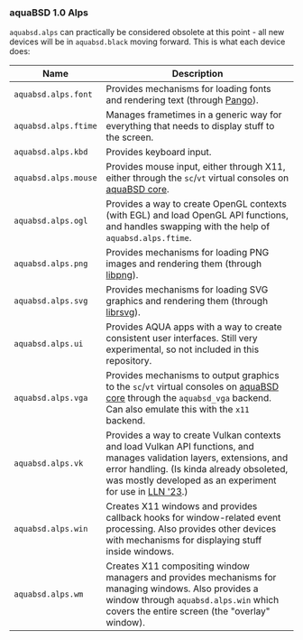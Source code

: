 ### aquaBSD 1.0 Alps

`aquabsd.alps` can practically be considered obsolete at this point - all new devices will be in `aquabsd.black` moving forward.
This is what each device does:

|Name|Description|
|-|-|
|`aquabsd.alps.font`|Provides mechanisms for loading fonts and rendering text (through [Pango](https://pango.gnome.org/)).|
|`aquabsd.alps.ftime`|Manages frametimes in a generic way for everything that needs to display stuff to the screen.|
|`aquabsd.alps.kbd`|Provides keyboard input.|
|`aquabsd.alps.mouse`|Provides mouse input, either through X11, either through the `sc`/`vt` virtual consoles on [aquaBSD core](https://github.com/inobulles/aquabsd-core).|
|`aquabsd.alps.ogl`|Provides a way to create OpenGL contexts (with EGL) and load OpenGL API functions, and handles swapping with the help of `aquabsd.alps.ftime`.|
|`aquabsd.alps.png`|Provides mechanisms for loading PNG images and rendering them (through [libpng](http://www.libpng.org/pub/png/libpng.html)).|
|`aquabsd.alps.svg`|Provides mechanisms for loading SVG graphics and rendering them (through [librsvg](https://gitlab.gnome.org/GNOME/librsvg)).|
|`aquabsd.alps.ui`|Provides AQUA apps with a way to create consistent user interfaces. Still very experimental, so not included in this repository.|
|`aquabsd.alps.vga`|Provides mechanisms to output graphics to the `sc`/`vt` virtual consoles on [aquaBSD core](https://github.com/inobulles/aquabsd-core) through the `aquabsd_vga` backend. Can also emulate this with the `x11` backend.|
|`aquabsd.alps.vk`|Provides a way to create Vulkan contexts and load Vulkan API functions, and manages validation layers, extensions, and error handling. (Is kinda already obsoleted, was mostly developed as an experiment for use in [LLN '23](https://github.com/obiwac/lln-gamejam-2023).)|
|`aquabsd.alps.win`|Creates X11 windows and provides callback hooks for window-related event processing. Also provides other devices with mechanisms for displaying stuff inside windows.|
|`aquabsd.alps.wm`|Creates X11 compositing window managers and provides mechanisms for managing windows. Also provides a window through `aquabsd.alps.win` which covers the entire screen (the "overlay" window).|
